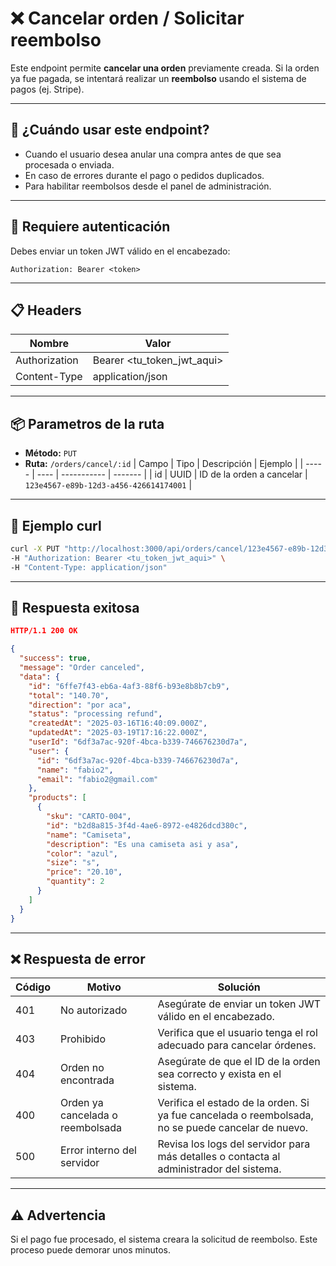 # ❌ Cancelar orden / Solicitar reembolso

Este endpoint permite **cancelar una orden** previamente creada. Si la orden ya fue pagada, se intentará realizar un **reembolso** usando el sistema de pagos (ej. Stripe).

---

## 🧠 ¿Cuándo usar este endpoint?

- Cuando el usuario desea anular una compra antes de que sea procesada o enviada.
- En caso de errores durante el pago o pedidos duplicados.
- Para habilitar reembolsos desde el panel de administración.

---

## 🔐 Requiere autenticación

Debes enviar un token JWT válido en el encabezado:

```http
Authorization: Bearer <token>
```

---

## 📋 Headers

| Nombre        | Valor                      |
| ------------- | -------------------------- |
| Authorization | Bearer <tu_token_jwt_aqui> |
| Content-Type  | application/json           |

---

## 📦 Parametros de la ruta

- **Método:** `PUT`
- **Ruta:** `/orders/cancel/:id`
  | Campo | Tipo | Descripción | Ejemplo |
  | ----- | ---- | ----------- | ------- |
  | id | UUID | ID de la orden a cancelar | `123e4567-e89b-12d3-a456-426614174001` |

---

## 🚀 Ejemplo curl

```bash
curl -X PUT "http://localhost:3000/api/orders/cancel/123e4567-e89b-12d3-a456-426614174001" \
-H "Authorization: Bearer <tu_token_jwt_aqui>" \
-H "Content-Type: application/json"
```

---

## 📄 Respuesta exitosa

```json
HTTP/1.1 200 OK

{
  "success": true,
  "message": "Order canceled",
  "data": {
    "id": "6ffe7f43-eb6a-4af3-88f6-b93e8b8b7cb9",
    "total": "140.70",
    "direction": "por aca",
    "status": "processing refund",
    "createdAt": "2025-03-16T16:40:09.000Z",
    "updatedAt": "2025-03-19T17:16:22.000Z",
    "userId": "6df3a7ac-920f-4bca-b339-746676230d7a",
    "user": {
      "id": "6df3a7ac-920f-4bca-b339-746676230d7a",
      "name": "fabio2",
      "email": "fabio2@gmail.com"
    },
    "products": [
      {
        "sku": "CARTO-004",
        "id": "b2d8a815-3f4d-4ae6-8972-e4826dcd380c",
        "name": "Camiseta",
        "description": "Es una camiseta asi y asa",
        "color": "azul",
        "size": "s",
        "price": "20.10",
        "quantity": 2
      }
    ]
  }
}
```

---

## ❌ Respuesta de error
| Código | Motivo                      | Solución                                                     |
| ------ | --------------------------- | ------------------------------------------------------------ |
| 401    | No autorizado               | Asegúrate de enviar un token JWT válido en el encabezado.    |
| 403    | Prohibido                   | Verifica que el usuario tenga el rol adecuado para cancelar órdenes. |
| 404    | Orden no encontrada         | Asegúrate de que el ID de la orden sea correcto y exista en el sistema. |
| 400    | Orden ya cancelada o reembolsada | Verifica el estado de la orden. Si ya fue cancelada o reembolsada, no se puede cancelar de nuevo. |
| 500    | Error interno del servidor  | Revisa los logs del servidor para más detalles o contacta al administrador del sistema. |

---

## ⚠️ Advertencia
Si el pago fue procesado, el sistema creara la solicitud de reembolso. Este proceso puede demorar unos minutos.